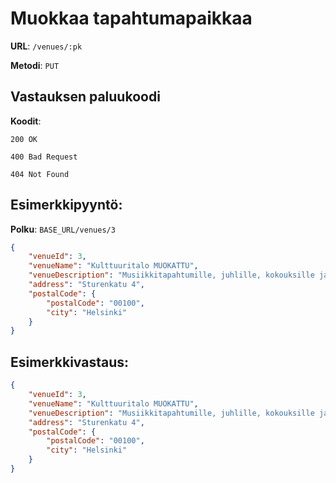 # Muokkaa tapahtumapaikkaa

**URL**: `/venues/:pk`

**Metodi**: `PUT`

## Vastauksen paluukoodi

**Koodit**:

`200 OK`

`400 Bad Request`

`404 Not Found`

## Esimerkkipyyntö:

**Polku**: `BASE_URL/venues/3`

```json
{
    "venueId": 3,
    "venueName": "Kulttuuritalo MUOKATTU",
    "venueDescription": "Musiikkitapahtumille, juhlille, kokouksille ja gaaloille",
    "address": "Sturenkatu 4",
    "postalCode": {
        "postalCode": "00100",
        "city": "Helsinki"
    }
}

```
## Esimerkkivastaus:

```json
{
    "venueId": 3,
    "venueName": "Kulttuuritalo MUOKATTU",
    "venueDescription": "Musiikkitapahtumille, juhlille, kokouksille ja gaaloille",
    "address": "Sturenkatu 4",
    "postalCode": {
        "postalCode": "00100",
        "city": "Helsinki"
    }
}

```

